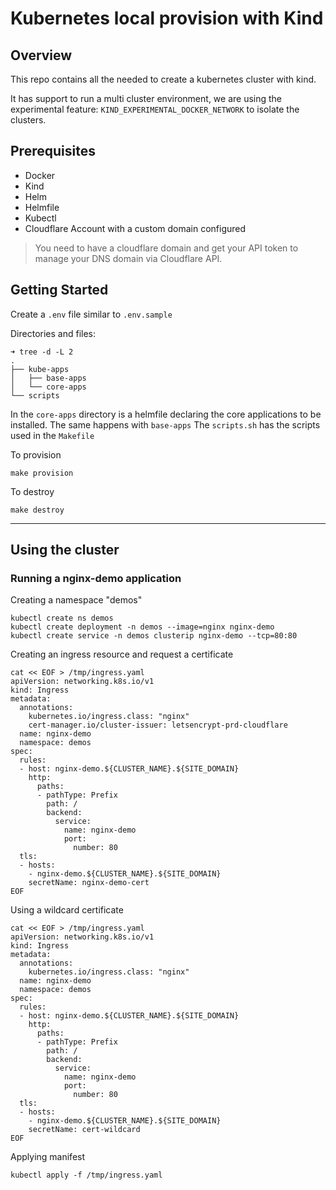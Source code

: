 # Kubernetes local provision with Kind

## Overview

This repo contains all the needed to create a kubernetes cluster with kind. 

It has support to run a multi cluster environment, we are using the experimental feature: `KIND_EXPERIMENTAL_DOCKER_NETWORK` to isolate the clusters.

## Prerequisites

* Docker
* Kind
* Helm
* Helmfile
* Kubectl
* Cloudflare Account with a custom domain configured
> You need to have a cloudflare domain and get your API token to manage your DNS domain via Cloudflare API.


## Getting Started

Create a `.env` file similar to `.env.sample`

Directories and files:

```shell
➜ tree -d -L 2
.
├── kube-apps
│   ├── base-apps
│   └── core-apps
└── scripts
```

In the `core-apps` directory is a helmfile declaring the core applications to be installed. The same happens with `base-apps`
The `scripts.sh` has the scripts used in the `Makefile`


To provision
```shell
make provision
```

To destroy
```shell
make destroy
```

-----

## Using the cluster

### Running a nginx-demo application

Creating a namespace "demos"
```shell
kubectl create ns demos
kubectl create deployment -n demos --image=nginx nginx-demo
kubectl create service -n demos clusterip nginx-demo --tcp=80:80
```

Creating an ingress resource and request a certificate
```shell
cat << EOF > /tmp/ingress.yaml
apiVersion: networking.k8s.io/v1
kind: Ingress
metadata:
  annotations:
    kubernetes.io/ingress.class: "nginx"
    cert-manager.io/cluster-issuer: letsencrypt-prd-cloudflare
  name: nginx-demo
  namespace: demos
spec:
  rules:
  - host: nginx-demo.${CLUSTER_NAME}.${SITE_DOMAIN}
    http:
      paths:
      - pathType: Prefix
        path: /
        backend:
          service:
            name: nginx-demo
            port:
              number: 80
  tls:
  - hosts:
    - nginx-demo.${CLUSTER_NAME}.${SITE_DOMAIN}
    secretName: nginx-demo-cert
EOF
```

Using a wildcard certificate
```shell
cat << EOF > /tmp/ingress.yaml
apiVersion: networking.k8s.io/v1
kind: Ingress
metadata:
  annotations:
    kubernetes.io/ingress.class: "nginx"
  name: nginx-demo
  namespace: demos
spec:
  rules:
  - host: nginx-demo.${CLUSTER_NAME}.${SITE_DOMAIN}
    http:
      paths:
      - pathType: Prefix
        path: /
        backend:
          service:
            name: nginx-demo
            port:
              number: 80
  tls:
  - hosts:
    - nginx-demo.${CLUSTER_NAME}.${SITE_DOMAIN}
    secretName: cert-wildcard
EOF
```

Applying manifest

```shell
kubectl apply -f /tmp/ingress.yaml
```
